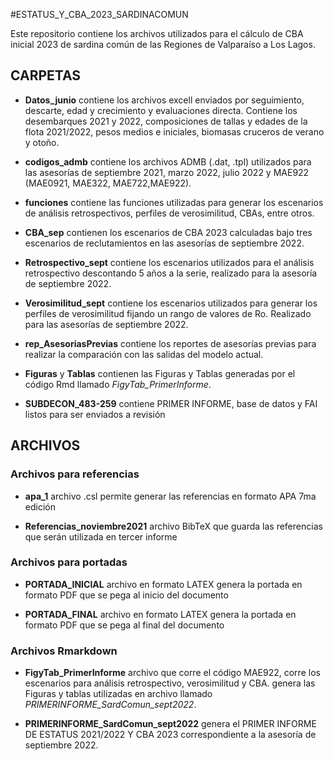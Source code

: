 #ESTATUS_Y_CBA_2023_SARDINACOMUN



Este repositorio contiene los archivos utilizados para el cálculo de CBA inicial 2023 de sardina común de las Regiones de Valparaíso a Los Lagos.


## CARPETAS

-  **Datos_junio** contiene los archivos excell enviados por seguimiento, descarte, edad y crecimiento y evaluaciones directa. Contiene los desembarques 2021 y 2022, composiciones de tallas y edades de la flota 2021/2022, pesos medios e iniciales, biomasas cruceros de verano y otoño.

-  **codigos_admb** contiene los archivos ADMB (.dat, .tpl) utilizados para las asesorías de septiembre 2021, marzo 2022, julio 2022 y MAE922 (MAE0921, MAE322, MAE722,MAE922).

- **funciones** contiene las funciones utilizadas para generar los escenarios de análisis retrospectivos, perfiles de verosimilitud, CBAs, entre otros.


- **CBA_sep** contienen los escenarios de CBA 2023 calculadas bajo tres escenarios de reclutamientos en las asesorías de septiembre 2022.

- **Retrospectivo_sept** contiene los escenarios utilizados para el análisis retrospectivo descontando 5 años a la serie, realizado para la asesoría de septiembre 2022.

- **Verosimilitud_sept** contiene los escenarios utilizados para generar los perfiles de verosimilitud fijando un rango de valores de Ro. Realizado para las asesorías de  septiembre 2022.

- **rep_AsesoriasPrevias** contiene los reportes de asesorías previas para realizar la comparación con las salidas del modelo actual.

- **Figuras** y **Tablas** contienen las Figuras y Tablas generadas por el código Rmd llamado *FigyTab_PrimerInforme*.

- **SUBDECON_483-259** contiene PRIMER INFORME, base de datos y FAI listos para ser enviados a revisión


## ARCHIVOS

### Archivos para referencias

- **apa_1** archivo .csl permite generar las referencias en formato APA 7ma edición

- **Referencias_noviembre2021** archivo BibTeX que guarda las referencias que serán utilizada en tercer informe

### Archivos para portadas

- **PORTADA_INICIAL** archivo en formato LATEX genera la portada en formato PDF que se pega al inicio del documento 

- **PORTADA_FINAL** archivo en formato LATEX genera la portada en formato PDF que se pega al final del documento 

### Archivos Rmarkdown

- **FigyTab_PrimerInforme** archivo que corre el código  MAE922, corre los escenarios para análisis retrospectivo, verosimilitud y CBA. genera las Figuras y tablas utilizadas en archivo llamado *PRIMERINFORME_SardComun_sept2022*. 

- **PRIMERINFORME_SardComun_sept2022** genera el PRIMER INFORME DE ESTATUS 2021/2022 Y CBA 2023 correspondiente a la asesoría de septiembre 2022.




